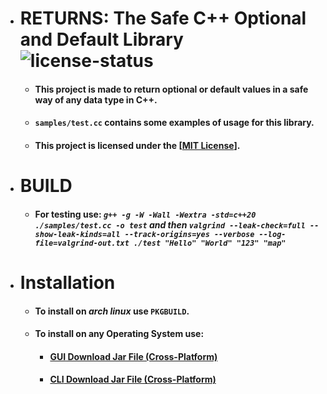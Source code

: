 * # RETURNS: The Safe C++ Optional and Default Library ![license-status](https://img.shields.io/github/license/Dark-CodeX/returns)
	* #### This project is made to return optional or default values in a safe way of any data type in C++.
	* #### `samples/test.cc` contains some examples of usage for this library.
	* #### This project is licensed under the [[MIT License](https://github.com/Dark-CodeX/returns/blob/master/LICENSE)].
* # BUILD
	* #### **For testing use:** *`g++ -g -W -Wall -Wextra -std=c++20 ./samples/test.cc -o test` **and then** `valgrind --leak-check=full --show-leak-kinds=all --track-origins=yes --verbose --log-file=valgrind-out.txt ./test "Hello" "World" "123" "map"`*
* # Installation
	* #### To install on *arch linux* use **`PKGBUILD`**.
	* #### To install on **any Operating System** use:
		* #### [**GUI** Download Jar File (Cross-Platform)](https://github.com/Dark-CodeX/InstallRepos/releases/download/v1.0.0/InstallReposGUI.jar)

		* #### [**CLI** Download Jar File (Cross-Platform)](https://github.com/Dark-CodeX/InstallRepos/releases/download/v1.0.0/InstallReposCLI.jar)
